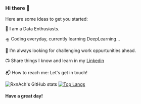 ### Hi there 👋




Here are some ideas to get you started:

🎤 I am a Data Enthusiasts. 
   
   
 <!-- ✔ My recent Project:
   -[Prediction Of House Prices](https://github.com/RxnAch/DeepLearning/blob/main/Predicting_House_Prices_on_kaggle.ipynb) -->
   
<!-- ↺ Ongoing Project:
   -[Chest X-ray-images (Pneumonia or Normal) prediction](https://github.com/RxnAch/ProjectsOnDeepLearning/blob/main/Chest_X_Ray_Images(Pneumonia).ipynb) -->

🛸 Coding everyday, currently learning DeepLearning...

🌋 I’m always looking for challenging work oppurtunities ahead.

<!-- 💬 Actively writing blogs Check it Out!  -->

📺 Share things I know and learn in my [Linkedin](https://www.linkedin.com/in/chhabi-acharya-95747a19a/)

📬 How to reach me: Let's get in touch!


![RxnAch's GitHub stats](https://github-readme-stats.vercel.app/api?username=rxnach&show_icons=true&theme=radical)
                     [![Top Langs](https://github-readme-stats.vercel.app/api/top-langs/?username=rxnach&langs_count=8)](https://github.com/rxnach/github-readme-stats)




#### Have a great day!
